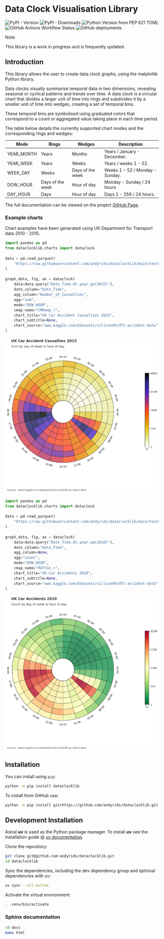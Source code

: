 # Data Clock Visualisation Library

![PyPI - Version](https://img.shields.io/pypi/v/dataclocklib?style=plastic) ![PyPI - Downloads](https://img.shields.io/pypi/dm/dataclocklib?style=plastic) ![Python Version from PEP 621 TOML](https://img.shields.io/python/required-version-toml?tomlFilePath=https%3A%2F%2Fraw.githubusercontent.com%2Fandyrids%2Fdataclocklib%2Fmain%2Fpyproject.toml&style=plastic) ![GitHub Actions Workflow Status](https://img.shields.io/github/actions/workflow/status/andyrids/dataclocklib/ci.yml?branch=main&style=plastic&logo=pytest&logoColor=%230A9EDC&label=pytest)
![GitHub deployments](https://img.shields.io/github/deployments/andyrids/dataclocklib/github-pages?style=plastic&&logo=sphinx&label=sphinx&logoColor=%000000)
>[!NOTE]
> This library is a work in progress and is frequently updated.

## Introduction

This library allows the user to create data clock graphs, using the matplotlib Python library.

Data clocks visually summarise temporal data in two dimensions, revealing seasonal or cyclical patterns and trends over time. A data clock is a circular chart that divides a larger unit of time into rings and subdivides it by a smaller unit of time into wedges, creating a set of temporal bins.

These temporal bins are symbolised using graduated colors that correspond to a count or aggregated value taking place in each time period.

The table below details the currently supported chart modes and the corresponding rings and wedges:

| Mode       | Rings            | Wedges           | Description                       |
|------------|------------------|------------------|-----------------------------------|
| YEAR_MONTH | Years            | Months           | Years / January - December.       |
| YEAR_WEEK  | Years            | Weeks            | Years / weeks 1 - 52.             |
| WEEK_DAY   | Weeks            | Days of the week | Weeks 1 - 52 / Monday - Sunday.   |
| DOW_HOUR   | Days of the week | Hour of day      | Monday - Sunday / 24 hours.       |
| DAY_HOUR   | Days             | Hour of day      | Days 1 - 356 / 24 hours.          |

The full documentation can be viewed on the project [GitHub Page](https://andyrids.github.io/dataclocklib/).

### Example charts

Chart examples have been generated using UK Department for Transport data 2010 - 2015.

```python
import pandas as pd
from dataclocklib.charts import dataclock

data = pd.read_parquet(
    "https://raw.githubusercontent.com/andyrids/dataclocklib/main/tests/data/traffic_data.parquet.gzip"
)

graph_data, fig, ax = dataclock(
    data=data.query("Date_Time.dt.year.ge(2015)"),
    date_column="Date_Time",
    agg_column="Number_of_Casualties",
    agg="sum",
    mode="DOW_HOUR",
    cmap_name="CMRmap_r",
    chart_title="UK Car Accident Casualties 2015",
    chart_subtitle=None,
    chart_source="www.kaggle.com/datasets/silicon99/dft-accident-data"
)
```

![Data clock chart](https://raw.githubusercontent.com/andyrids/dataclocklib/main/docs/source/_static/images/sphinx_index_chart_1.png)

```python
import pandas as pd
from dataclocklib.charts import dataclock

data = pd.read_parquet(
    "https://raw.githubusercontent.com/andyrids/dataclocklib/main/tests/data/traffic_data.parquet.gzip"
)

graph_data, fig, ax = dataclock(
    data=data.query("Date_Time.dt.year.eq(2010)"),
    date_column="Date_Time",
    agg_column=None,
    agg="count",
    mode="DOW_HOUR",
    cmap_name="RdYlGn_r",
    chart_title="UK Car Accidents 2010",
    chart_subtitle=None,
    chart_source="www.kaggle.com/datasets/silicon99/dft-accident-data"
)
```

![Data clock chart](https://raw.githubusercontent.com/andyrids/dataclocklib/main/docs/source/_static/images/sphinx_index_chart_2.png)

## Installation

You can install using `pip`:

```bash
python -m pip install dataclocklib
```

To install from GitHub use:

```bash
python -m pip install git+https://github.com/andyrids/dataclocklib.git
```

## Development Installation

Astral **uv** is used as the Python package manager. To install **uv** see the installation
guide @ [uv documentation](https://docs.astral.sh/uv/getting-started/installation/).

Clone the repository:

```bash
git clone git@github.com:andyrids/dataclocklib.git
cd dataclocklib
```

Sync the dependencies, including the dev dependency group and optional dependencies with uv:

```bash
uv sync --all-extras
```

Activate the virtual environment:

```bash
. .venv/bin/activate
```

### Sphinx documentation

```bash
cd docs
make html
```
